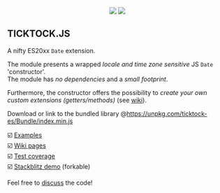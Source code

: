 <div align="center">
  <a target="_blank" href="https://www.npmjs.com/package/ticktock-es"><img src="https://img.shields.io/npm/v/ticktock-es.svg"></a>
  <a target="_blank" href="https://bundlephobia.com/package/ticktock-es@latest"><img src="https://badgen.net/bundlephobia/min/ticktock-es"></a>
</div>

## TICKTOCK.JS

A nifty ES20xx `Date` extension.

The module presents a wrapped *locale and time zone sensitive* JS `Date` 'constructor'.
<br>The module has *no dependencies* and a *small footprint*.

Furthermore, the constructor offers the possibility to *create your own custom extensions (getters/methods)* 
(see [wiki](https://github.com/KooiInc/ticktock.js/wiki/The-TickTock-%27constructor%27-and-its-static-extensions#customExtensions)).

Download or link to the bundled library @https://unpkg.com/ticktock-es/Bundle/index.min.js

☑️ [Examples](https://kooiinc.github.io/ticktock.js/Demo/)
<br>☑️ [Wiki pages](https://github.com/KooiInc/ticktock.js/wiki)
<br>☑️ [Test coverage](https://kooiinc.github.io/ticktock.js/Tests/Coverage)
<br>☑️ [Stackblitz demo](https://stackblitz.com/edit/js-qxo3pdxk?file=index.js) (forkable)

Feel free to [discuss](https://github.com/KooiInc/ticktock.js/discussions) the code!
